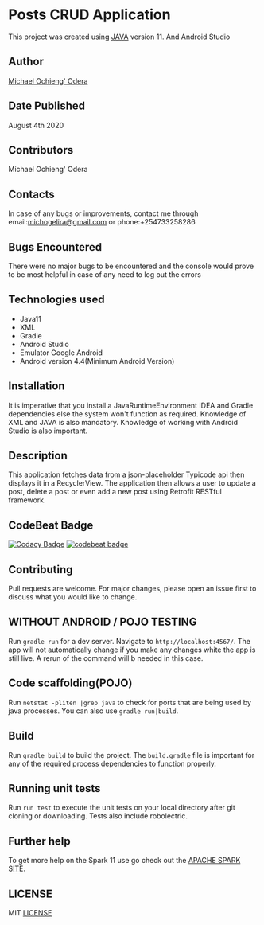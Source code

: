 # Posts CRUD Application

This project was created using [JAVA](https://www.oracle.com/technetwork/java/javase/downloads/jdk11-downloads-5066655.html) version 11. And Android Studio

## Author
[Michael Ochieng' Odera](https://www.github.com/MichaelOdera)

## Date Published
August 4th 2020


## Contributors
Michael Ochieng' Odera


## Contacts
In case of any bugs or improvements, contact me through email:michogelira@gmail.com or phone:+254733258286

## Bugs Encountered
There were no major bugs to be encountered and the console would prove to be most helpful in case of any need to log out the errors

## Technologies used
* Java11
* XML
* Gradle
* Android Studio
* Emulator Google Android
* Android version 4.4(Minimum Android Version)

## Installation
It is imperative that you install a JavaRuntimeEnvironment IDEA and Gradle dependencies else the system won't function as required. Knowledge
of XML and JAVA is also mandatory. Knowledge of working with Android Studio is also important.

## Description
This application fetches data from a json-placeholder Typicode api then displays it in a RecyclerView. The application then allows a user to update a post, delete a post or even add a new post using Retrofit RESTful framework.


## CodeBeat Badge
[![Codacy Badge](https://api.codacy.com/project/badge/Grade/dff4fe4757cc48b39f81e105e99bec3b)](https://app.codacy.com/manual/MichaelOdera/MedBookPosts?utm_source=github.com&utm_medium=referral&utm_content=MichaelOdera/MedBookPosts&utm_campaign=Badge_Grade_Dashboard)
[![codebeat badge](https://codebeat.co/badges/1e99bf1f-4e30-412a-a02e-fc5f95dd45a6)](https://codebeat.co/projects/github-com-michaelodera-medbookposts-dev)

## Contributing
Pull requests are welcome. For major changes, please open an issue first to discuss what you would like to change.

## WITHOUT ANDROID / POJO TESTING
Run `gradle run` for a dev server. Navigate to `http://localhost:4567/`. The app will not automatically change if you make any changes white the app is still live. A rerun of the command will b needed in this case.

## Code scaffolding(POJO)
Run `netstat -pliten |grep java` to check for ports that are being used by java processes. You can also use `gradle run|build`.

## Build

Run `gradle build` to build the project. The `build.gradle` file is important for any of the required process dependencies to function properly.

## Running unit tests

Run `run test` to execute the unit tests on your local directory after git cloning or downloading. Tests also include robolectric.


## Further help

To get more help on the Spark 11 use go check out the [APACHE SPARK SITE](https://www.oracle.com/technetwork/java/javase/downloads/jdk11-downloads-5066655.html).

##  LICENSE
MIT [LICENSE](LICENSE)